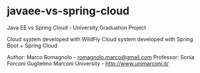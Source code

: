 # javaee-vs-spring-cloud
Java EE vs Spring Cloud - University Graduation Project

Cloud system developed with WildFly
Cloud system developed with Spring Boot + Spring Cloud

Author: Marco Romagnolo - romagnolo.marco@gmail.com
Professor: Sonia Forconi
Guglielmo Marconi University - http://www.unimarconi.it/
